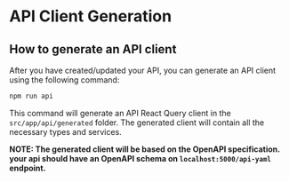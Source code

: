 # API Client Generation

## How to generate an API client

After you have created/updated your API, you can generate an API client using the following command:

```bash
npm run api
```

This command will generate an API React Query client in the `src/app/api/generated` folder. The generated client will contain all the necessary types and services.

**NOTE: The generated client will be based on the OpenAPI specification. your api should have an OpenAPI schema on `localhost:5000/api-yaml` endpoint.**

